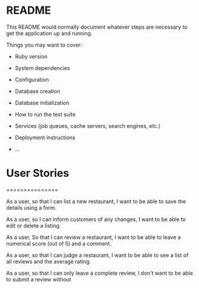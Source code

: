 # README

This README would normally document whatever steps are necessary to get the
application up and running.

Things you may want to cover:

* Ruby version

* System dependencies

* Configuration

* Database creation

* Database initialization

* How to run the test suite

* Services (job queues, cache servers, search engines, etc.)

* Deployment instructions

* ...

# User Stories
===============

As a user,
so that I can list a new restaurant,
I want to be able to save the details using a form.

As a user,
so I can inform customers of any changes,
I want to be able to edit or delete a listing.

As a user,
So that I can review a restaurant,
I want to be able to leave a numerical score (out of 5) and a comment.

As a user,
so that I can judge a restaurant,
I want to be able to see a list of all reviews and the average rating.

As a user,
so that I can only leave a complete review,
I don't want to be able to submit a review without
